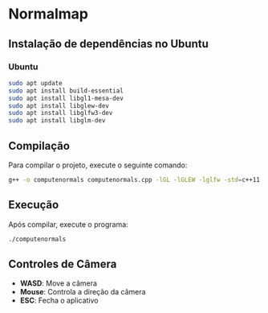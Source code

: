 # Normalmap

## Instalação de dependências no Ubuntu

### Ubuntu
```bash
sudo apt update
sudo apt install build-essential
sudo apt install libgl1-mesa-dev
sudo apt install libglew-dev
sudo apt install libglfw3-dev
sudo apt install libglm-dev
```

## Compilação

Para compilar o projeto, execute o seguinte comando:

```bash
g++ -o computenormals computenormals.cpp -lGL -lGLEW -lglfw -std=c++11
```

## Execução

Após compilar, execute o programa:

```bash
./computenormals
```

## Controles de Câmera

- **WASD**: Move a câmera
- **Mouse**: Controla a direção da câmera
- **ESC**: Fecha o aplicativo
